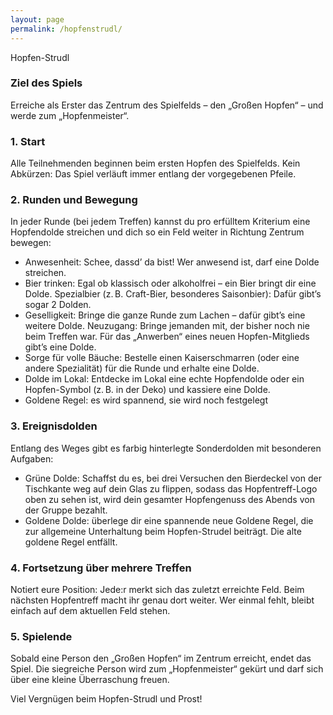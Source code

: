 ```yaml
---
layout: page
permalink: /hopfenstrudl/
---
```


Hopfen-Strudl

### Ziel des Spiels

Erreiche als Erster das Zentrum des Spielfelds – den „Großen Hopfen“ – und werde zum „Hopfenmeister“.

### 1. Start

Alle Teilnehmenden beginnen beim ersten Hopfen des Spielfelds.
Kein Abkürzen: Das Spiel verläuft immer entlang der vorgegebenen Pfeile.

### 2. Runden und Bewegung

In jeder Runde (bei jedem Treffen) kannst du pro erfülltem Kriterium eine Hopfendolde streichen und dich so ein Feld weiter in Richtung Zentrum bewegen:

* Anwesenheit: Schee, dassd’ da bist! Wer anwesend ist, darf eine Dolde streichen.
* Bier trinken: Egal ob klassisch oder alkoholfrei – ein Bier bringt dir eine Dolde. Spezialbier (z. B. Craft-Bier, besonderes Saisonbier): Dafür gibt’s sogar 2 Dolden.
* Geselligkeit: Bringe die ganze Runde zum Lachen – dafür gibt’s eine weitere Dolde.
Neuzugang: Bringe jemanden mit, der bisher noch nie beim Treffen war. Für das „Anwerben“ eines neuen Hopfen-Mitglieds gibt’s eine Dolde.
* Sorge für volle Bäuche: Bestelle einen Kaiserschmarren (oder eine andere Spezialität) für die Runde und erhalte eine Dolde.
* Dolde im Lokal: Entdecke im Lokal eine echte Hopfendolde oder ein Hopfen-Symbol (z. B. in der Deko) und kassiere eine Dolde.
* Goldene Regel: es wird spannend, sie wird noch festgelegt

### 3. Ereignisdolden

Entlang des Weges gibt es farbig hinterlegte Sonderdolden mit besonderen Aufgaben:

* Grüne Dolde: Schaffst du es, bei drei Versuchen den Bierdeckel von der Tischkante weg auf dein Glas zu flippen, sodass das Hopfentreff-Logo oben zu sehen ist, wird dein gesamter Hopfengenuss des Abends von der Gruppe bezahlt.
* Goldene Dolde: überlege dir eine spannende neue Goldene Regel, die zur allgemeine Unterhaltung beim Hopfen-Strudel beiträgt. Die alte goldene Regel entfällt.

### 4. Fortsetzung über mehrere Treffen

Notiert eure Position: Jede:r merkt sich das zuletzt erreichte Feld. Beim nächsten Hopfentreff macht ihr genau dort weiter.
Wer einmal fehlt, bleibt einfach auf dem aktuellen Feld stehen.

### 5. Spielende

Sobald eine Person den „Großen Hopfen“ im Zentrum erreicht, endet das Spiel. Die siegreiche Person wird zum „Hopfenmeister“ gekürt und darf sich über eine kleine Überraschung freuen.

Viel Vergnügen beim Hopfen-Strudl und Prost!